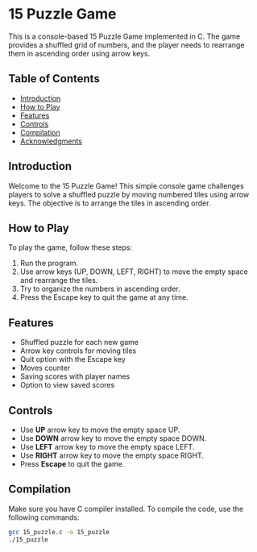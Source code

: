# 15 Puzzle Game

This is a console-based 15 Puzzle Game implemented in C. The game provides a shuffled grid of numbers, and the player needs to rearrange them in ascending order using arrow keys.

## Table of Contents
- [Introduction](#introduction)
- [How to Play](#how-to-play)
- [Features](#features)
- [Controls](#controls)
- [Compilation](#compilation)
- [Acknowledgments](#acknowledgments)

## Introduction<a name="introduction"></a>

Welcome to the 15 Puzzle Game! This simple console game challenges players to solve a shuffled puzzle by moving numbered tiles using arrow keys. The objective is to arrange the tiles in ascending order.

## How to Play<a name="how-to-play"></a>

To play the game, follow these steps:

1. Run the program.
2. Use arrow keys (UP, DOWN, LEFT, RIGHT) to move the empty space and rearrange the tiles.
3. Try to organize the numbers in ascending order.
4. Press the Escape key to quit the game at any time.

## Features<a name="features"></a>

- Shuffled puzzle for each new game
- Arrow key controls for moving tiles
- Quit option with the Escape key
- Moves counter
- Saving scores with player names
- Option to view saved scores

## Controls<a name="controls"></a>

- Use **UP** arrow key to move the empty space UP.
- Use **DOWN** arrow key to move the empty space DOWN.
- Use **LEFT** arrow key to move the empty space LEFT.
- Use **RIGHT** arrow key to move the empty space RIGHT.
- Press **Escape** to quit the game.

## Compilation<a name="compilation"></a>
Make sure you have C compiler installed.
To compile the code, use the following commands:

```bash
gcc 15_puzzle.c -o 15_puzzle
./15_puzzle
